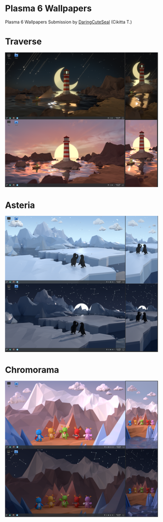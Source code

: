 # Plasma 6 Wallpapers
Plasma 6 Wallpapers Submission by [DaringCuteSeal](https://daringcuteseal.github.io/about) (Cikitta T.)

# Traverse
![Traverse](traverse/previews/full.png)

# Asteria
![Asteria](asteria/previews/full.png)

# Chromorama
![Chromorama](chromorama/previews/full.png)
